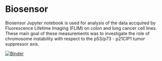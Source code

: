 # Biosensor

Biosensor Jupyter notebook is used for analysis of the data accquired by Fluorescence Lifetime Imaging (FLIM) on colon and lung cancer cell lines. These main goal of these measurements was to investigate the role of chromosome instability with respect to the p53/p73 - p21CIP1 tumor suppressor axis.  

[![Binder](https://mybinder.org/badge_logo.svg)](https://mybinder.org/v2/gh/PospiP/Biosensor.git/HEAD)
